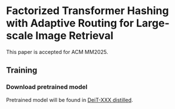 # Factorized Transformer Hashing with Adaptive Routing for Large-scale Image Retrieval
This paper is accepted for ACM MM2025.

## Training

### Download pretrained model
Pretrained model will be found in [DeiT-XXX distilled](https://github.com/facebookresearch/deit/blob/main/README_deit.md).

